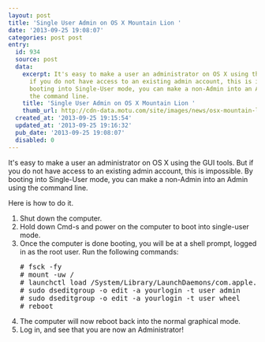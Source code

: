 ```yaml
---
layout: post
title: 'Single User Admin on OS X Mountain Lion '
date: '2013-09-25 19:08:07'
categories: post post
entry:
  id: 934
  source: post
  data:
    excerpt: It's easy to make a user an administrator on OS X using the GUI tools.  But
      if you do not have access to an existing admin account, this is impossible.  By
      booting into Single-User mode, you can make a non-Admin into an Admin using
      the command line.
    title: 'Single User Admin on OS X Mountain Lion '
    thumb_url: http://cdn-data.motu.com/site/images/news/osx-mountain-lion-icon.jpg
  created_at: '2013-09-25 19:15:54'
  updated_at: '2013-09-25 19:16:32'
  pub_date: '2013-09-25 19:08:07'
  disabled: 0
---
```

It's easy to make a user an administrator on OS X using the GUI tools.  But if you do not have access to an existing admin account, this is impossible.  By booting into Single-User mode, you can make a non-Admin into an Admin using the command line.

Here is how to do it.

<ol>
<li>Shut down the computer.</li>
<li>Hold down Cmd-s and power on the computer to boot into single-user mode.</li>
<li>Once the computer is done booting, you will be at a shell prompt, logged in as the root user.  Run the following commands:
<pre>
# fsck -fy
# mount -uw /
# launchctl load /System/Library/LaunchDaemons/com.apple.opendirectoryd.plist
# sudo dseditgroup -o edit -a yourlogin -t user admin
# sudo dseditgroup -o edit -a yourlogin -t user wheel
# reboot
</pre>
</li>
<li>The computer will now reboot back into the normal graphical mode.</li>
<li>Log in, and see that you are now an Administrator!</li>
